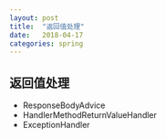 ```yaml
---
layout: post
title:  "返回值处理"
date:   2018-04-17
categories: spring
---
```


## 返回值处理

+ ResponseBodyAdvice
+ HandlerMethodReturnValueHandler
+ ExceptionHandler